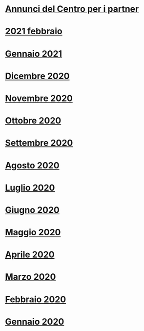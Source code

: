 # [Annunci del Centro per i partner](index.md)
# [2021 febbraio](2021-february.md)
# [Gennaio 2021](2021-january.md)
# [Dicembre 2020](2020-december.md)
# [Novembre 2020](2020-november.md)
# [Ottobre 2020](2020-october.md)
# [Settembre 2020](2020-september.md)
# [Agosto 2020](2020-august.md)
# [Luglio 2020](2020-july.md)
# [Giugno 2020](2020-june.md)
# [Maggio 2020](2020-may.md)
# [Aprile 2020](2020-april.md)
# [Marzo 2020](2020-march.md)
# [Febbraio 2020](2020-february.md)
# [Gennaio 2020](2020-january.md)
